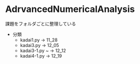 # AdrvancedNumericalAnalysis

課題をフォルダごとに整理している

- 分類
  - kadai1.py -> 11_28
  - kadai3.py -> 12_05
  - kadai3-1.py ~ -> 12_12
  - kadai4-1.py -> 12_19
